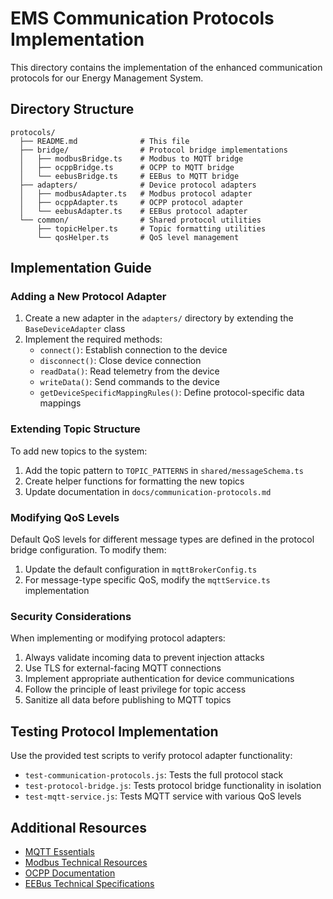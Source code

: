 # EMS Communication Protocols Implementation

This directory contains the implementation of the enhanced communication protocols for our Energy Management System.

## Directory Structure

```
protocols/
  ├── README.md              # This file
  ├── bridge/                # Protocol bridge implementations
  │   ├── modbusBridge.ts    # Modbus to MQTT bridge
  │   ├── ocppBridge.ts      # OCPP to MQTT bridge
  │   └── eebusBridge.ts     # EEBus to MQTT bridge
  ├── adapters/              # Device protocol adapters
  │   ├── modbusAdapter.ts   # Modbus protocol adapter
  │   ├── ocppAdapter.ts     # OCPP protocol adapter
  │   └── eebusAdapter.ts    # EEBus protocol adapter
  └── common/                # Shared protocol utilities
      ├── topicHelper.ts     # Topic formatting utilities
      └── qosHelper.ts       # QoS level management
```

## Implementation Guide

### Adding a New Protocol Adapter

1. Create a new adapter in the `adapters/` directory by extending the `BaseDeviceAdapter` class
2. Implement the required methods:
   - `connect()`: Establish connection to the device
   - `disconnect()`: Close device connection
   - `readData()`: Read telemetry from the device
   - `writeData()`: Send commands to the device
   - `getDeviceSpecificMappingRules()`: Define protocol-specific data mappings

### Extending Topic Structure

To add new topics to the system:

1. Add the topic pattern to `TOPIC_PATTERNS` in `shared/messageSchema.ts`
2. Create helper functions for formatting the new topics
3. Update documentation in `docs/communication-protocols.md`

### Modifying QoS Levels

Default QoS levels for different message types are defined in the protocol bridge configuration. To modify them:

1. Update the default configuration in `mqttBrokerConfig.ts`
2. For message-type specific QoS, modify the `mqttService.ts` implementation

### Security Considerations

When implementing or modifying protocol adapters:

1. Always validate incoming data to prevent injection attacks
2. Use TLS for external-facing MQTT connections
3. Implement appropriate authentication for device communications
4. Follow the principle of least privilege for topic access
5. Sanitize all data before publishing to MQTT topics

## Testing Protocol Implementation

Use the provided test scripts to verify protocol adapter functionality:

- `test-communication-protocols.js`: Tests the full protocol stack
- `test-protocol-bridge.js`: Tests protocol bridge functionality in isolation
- `test-mqtt-service.js`: Tests MQTT service with various QoS levels

## Additional Resources

- [MQTT Essentials](https://www.hivemq.com/mqtt-essentials/)
- [Modbus Technical Resources](https://modbus.org/tech.php)
- [OCPP Documentation](https://www.openchargealliance.org/)
- [EEBus Technical Specifications](https://www.eebus.org/technology/)